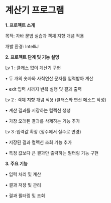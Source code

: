 # 계산기 프로그램

**1. 프로젝트 소개**

목적: 자바 문법 실습과 객체 지향 개념 적용

개발 환경: IntelliJ



**2. 프로젝트 단계 및 기능 설명**

Lv 1 : 클래스 없이 계산기 구현

• 두 개의 숫자와 사칙연산 문자를 입력받아 계산

• exit 입력 시까지 반복 실행 및 결과 출력

Lv 2 : 객체 지향 개념 적용 (클래스와 연산 메소드 작성)

• 계산 결과를 저장하는 컬렉션 생성

• 가장 오래된 결과를 삭제하는 기능 추가

Lv 3 :입력값 확장 (정수에서 실수로 변경)

• 저장된 결과 컬렉션 조회 기능 추가

• 특정 값보다 큰 결과만 출력하는 필터링 기능 구현



**3. 주요 기능**

• 입력 처리 및 계산

• 결과 저장 및 관리

• 결과 필터링 및 조회
